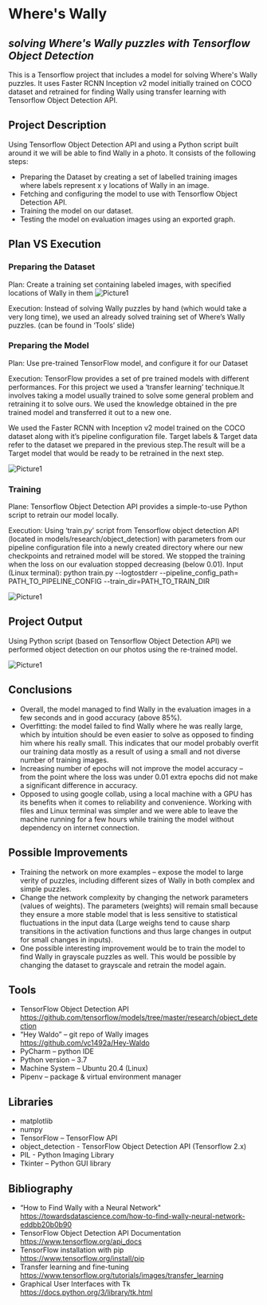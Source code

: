 # Where's Wally 
## _solving Where's Wally puzzles with Tensorflow Object Detection_

This is a Tensorflow project that includes a model for solving Where's Wally puzzles. It uses Faster RCNN Inception v2 model initially trained on COCO dataset and retrained for finding Wally using transfer learning with Tensorflow Object Detection API.

## Project Description
Using Tensorflow Object Detection API and using a Python script built around it we will be able to find Wally in a photo. It consists of the following steps:

- Preparing the Dataset by creating a set of labelled training images where labels represent x y locations of Wally in an image.
- Fetching and configuring the model to use with Tensorflow Object Detection API.
- Training the model on our dataset.
- Testing the model on evaluation images using an exported graph.

## Plan VS Execution
### Preparing the Dataset
Plan:
Create a training set containing labeled images, with specified locations of Wally in them
![Picture1](https://user-images.githubusercontent.com/65926551/149316646-06f64a85-5bbf-4467-bb98-2251e8f45d38.png)

Execution:
Instead of solving Wally puzzles by hand (which would take a very long time), we used an already solved training set of Where’s Wally puzzles. 
(can be found in ‘Tools’ slide)

### Preparing the Model
Plan:
Use pre-trained TensorFlow model, and configure it for our Dataset


Execution:
TensorFlow provides a set of pre trained models with different performances.
For this project we used a ‘transfer learning’ technique.It involves taking a model usually trained to solve some general problem and retraining it to solve ours. We used the knowledge obtained in the pre trained model and transferred it out to a new one. 

We used the Faster RCNN with Inception v2 model trained on the COCO dataset along with it’s pipeline configuration file. Target labels & Target data refer to the dataset we prepared in the previous step.The result will be a Target model that would be ready to be retrained in the next step.


![Picture1](https://user-images.githubusercontent.com/65926551/149317530-31e934e5-e4ae-46bb-a1a4-06f6597f47f1.png)


### Training
Plane:
Tensorflow Object Detection API provides a simple-to-use Python script to retrain our model locally.

Execution:
Using ‘train.py’ script from Tensorflow object detection API (located in models/research/object_detection) with parameters from our pipeline configuration file into a newly created directory where our new checkpoints and retrained model will be stored.
We stopped the training when the loss on our evaluation stopped decreasing (below 0.01).
Input (Linux terminal):
python train.py --logtostderr --pipeline_config_path= PATH_TO_PIPELINE_CONFIG 
--train_dir=PATH_TO_TRAIN_DIR

![Picture1](https://user-images.githubusercontent.com/65926551/149317328-4b555600-fd6e-4317-b7d9-a31c37a82ad2.png)




## Project Output
Using Python script (based on Tensorflow Object Detection API) we performed object detection on our photos using the re-trained model.

![Picture1](https://user-images.githubusercontent.com/65926551/149313527-cd03014e-2540-41d7-a311-f2b17653d409.png)

## Conclusions
- Overall, the model managed to find Wally in the evaluation images in a few seconds and in good accuracy (above 85%).
- Overfitting: the model failed to find Wally where he was really large, which by intuition should be even easier to solve as opposed to finding him where his really small. This indicates that our model probably overfit our training data mostly as a result of using a small and not diverse number of training images.
- Increasing number of epochs will not improve the model accuracy – from the point where the loss was under 0.01 extra epochs did not make a significant difference in accuracy.
- Opposed to using google collab, using a local machine with a GPU has its benefits when it comes to reliability and convenience. Working with files and Linux terminal was simpler and we were able to leave the machine running for a few hours while training the model without dependency on internet connection.

## Possible Improvements
- Training the network on more examples – expose the model to large verity of puzzles, including different sizes of Wally in both complex and simple puzzles.
- Change the network complexity by changing the network parameters (values of weights). The parameters (weights) will remain small because they ensure a more stable model that is less sensitive to statistical fluctuations in the input data (Large weighs tend to cause sharp transitions in the activation functions and thus large changes in output for small changes in inputs).
- One possible interesting improvement would be to train the model to find Wally in grayscale puzzles as well. This would be possible by changing the dataset to grayscale and retrain the model again.

## Tools
- TensorFlow Object Detection API  
https://github.com/tensorflow/models/tree/master/research/object_detection
- “Hey Waldo” – git repo of Wally images  
https://github.com/vc1492a/Hey-Waldo
- PyCharm – python IDE
- Python version –  3.7
- Machine System – Ubuntu 20.4  (Linux)  
- Pipenv – package & virtual environment manager

## Libraries
- matplotlib
- numpy
- TensorFlow – TensorFlow API
- object_detection - TensorFlow Object Detection API (Tensorflow 2.x)
- PIL - Python Imaging Library
- Tkinter – Python GUI library

## Bibliography

- “How to Find Wally with a Neural Network"  
https://towardsdatascience.com/how-to-find-wally-neural-network-eddbb20b0b90
- TensorFlow Object Detection API Documentation  
https://www.tensorflow.org/api_docs 
- TensorFlow installation with pip  
https://www.tensorflow.org/install/pip
- Transfer learning and fine-tuning  
https://www.tensorflow.org/tutorials/images/transfer_learning
- Graphical User Interfaces with Tk  
https://docs.python.org/3/library/tk.html








